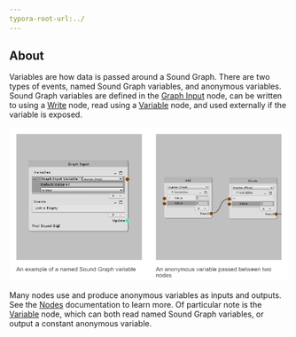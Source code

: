 ```yaml
---
typora-root-url:../
---
```


## About
Variables are how data is passed around a Sound Graph. There are two types of events, named Sound Graph variables, and anonymous variables. Sound Graph variables are defined in the [Graph Input](Graph-Inputs) node, can be written to using a [Write](Write) node, read using a [Variable](Variable) node, and used externally if the variable is exposed.

![Named VS Anonymous Variables](IMG/NamedVSAnonymousVariables.png)

Many nodes use and produce anonymous variables as inputs and outputs. See the [Nodes](Nodes) documentation to learn more. Of particular note is the [Variable](Variable) node, which can both read named Sound Graph variables, or output a constant anonymous variable.
